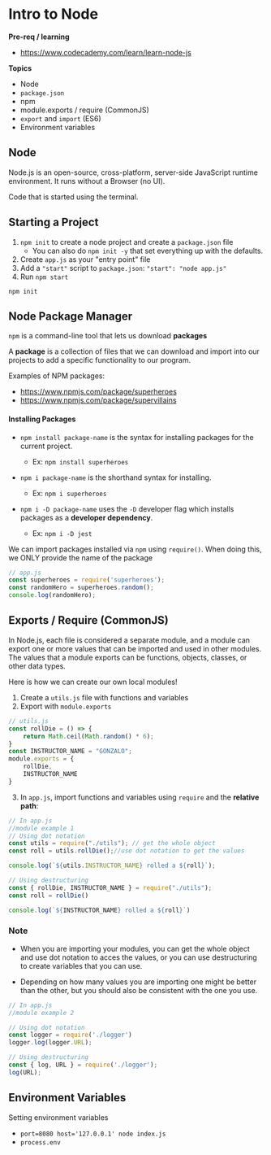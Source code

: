 # Intro to Node

**Pre-req / learning**
* https://www.codecademy.com/learn/learn-node-js

**Topics**
* Node
* `package.json`
* npm
* module.exports / require (CommonJS)
* `export` and `import` (ES6)
* Environment variables

## Node

Node.js is an open-source, cross-platform, server-side JavaScript runtime environment. It runs without a Browser (no UI).

Code that is started using the terminal.

## Starting a Project

1. `npm init` to create a node project and create a `package.json` file
    * You can also do `npm init -y` that set everything up with the defaults. 
2. Create `app.js` as your "entry point" file
3. Add a `"start"` script to `package.json`: `"start": "node app.js"`
4. Run `npm start`

```
npm init
```

## Node Package Manager

`npm` is a command-line tool that lets us download **packages**

A **package** is a collection of files that we can download and import into our projects to add a specific functionality to our program.

Examples of NPM packages:
* https://www.npmjs.com/package/superheroes
* https://www.npmjs.com/package/supervillains

#### Installing Packages

* `npm install package-name` is the syntax for installing packages for the current project.

    * Ex: `npm install superheroes`

* `npm i package-name` is the shorthand syntax for installing.
    * Ex: `npm i superheroes`

* `npm i -D package-name` uses the `-D` developer flag which installs packages as a **developer dependency**. 
    * Ex: `npm i -D jest`

We can import packages installed via `npm` using `require()`. When doing this, we ONLY provide the name of the package

```js
// app.js
const superheroes = require('superheroes');
const randomHero = superheroes.random();
console.log(randomHero);
```

## Exports / Require (CommonJS)

In Node.js, each file is considered a separate module, and a module can export one or more values that can be imported and used in other modules. The values that a module exports can be functions, objects, classes, or other data types.

Here is how we can create our own local modules!

1. Create a `utils.js` file with functions and variables
2. Export with `module.exports`

```js
// utils.js
const rollDie = () => {
    return Math.ceil(Math.random() * 6);
}
const INSTRUCTOR_NAME = "GONZALO";
module.exports = {
    rollDie,
    INSTRUCTOR_NAME
}
```

3. In `app.js`, import functions and variables using `require` and the **relative path**:

```js
// In app.js
//module example 1
// Using dot notation
const utils = require("./utils"); // get the whole object
const roll = utils.rollDie();//use dot notation to get the values

console.log(`${utils.INSTRUCTOR_NAME} rolled a ${roll}`);

// Using destructuring
const { rollDie, INSTRUCTOR_NAME } = require("./utils"); 
const roll = rollDie()

console.log(`${INSTRUCTOR_NAME} rolled a ${roll}`)
```
### Note
* When you are importing your modules, you can get the whole object and use dot notation to acces the values, or you can use destructuring to create variables that you can use. 

* Depending on how many values you are importing one might be better than the other, but you should also be consistent with the one you use. 

```js
// In app.js
//module example 2

// Using dot notation
const logger = require('./logger')
logger.log(logger.URL);

// Using destructuring
const { log, URL } = require('./logger');
log(URL);

```

## Environment Variables

Setting environment variables
* `port=8080 host='127.0.0.1' node index.js`
* `process.env`